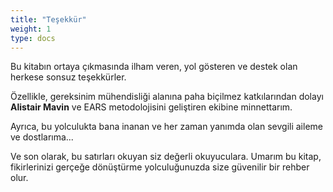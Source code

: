 ```yaml
---
title: "Teşekkür"
weight: 1
type: docs
---
```


Bu kitabın ortaya çıkmasında ilham veren, yol gösteren ve destek olan herkese sonsuz teşekkürler.

Özellikle, gereksinim mühendisliği alanına paha biçilmez katkılarından dolayı **Alistair Mavin** ve EARS metodolojisini geliştiren ekibine minnettarım.

Ayrıca, bu yolculukta bana inanan ve her zaman yanımda olan sevgili aileme ve dostlarıma...

Ve son olarak, bu satırları okuyan siz değerli okuyuculara. Umarım bu kitap, fikirlerinizi gerçeğe dönüştürme yolculuğunuzda size güvenilir bir rehber olur.
